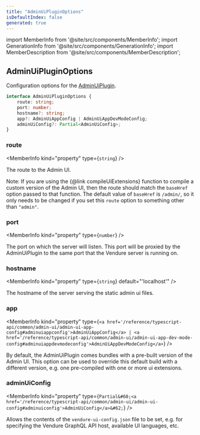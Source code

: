 ```yaml
---
title: "AdminUiPluginOptions"
isDefaultIndex: false
generated: true
---
```

<!-- This file was generated from the Vendure source. Do not modify. Instead, re-run the "docs:build" script -->
import MemberInfo from '@site/src/components/MemberInfo';
import GenerationInfo from '@site/src/components/GenerationInfo';
import MemberDescription from '@site/src/components/MemberDescription';


## AdminUiPluginOptions

<GenerationInfo sourceFile="packages/admin-ui-plugin/src/plugin.ts" sourceLine="43" packageName="@bb-vendure/admin-ui-plugin" />

Configuration options for the <a href='/reference/core-plugins/admin-ui-plugin/#adminuiplugin'>AdminUiPlugin</a>.

```ts title="Signature"
interface AdminUiPluginOptions {
    route: string;
    port: number;
    hostname?: string;
    app?: AdminUiAppConfig | AdminUiAppDevModeConfig;
    adminUiConfig?: Partial<AdminUiConfig>;
}
```

<div className="members-wrapper">

### route

<MemberInfo kind="property" type={`string`}   />

The route to the Admin UI.

Note: If you are using the {@link compileUiExtensions} function to compile a custom version of the Admin UI, then
the route should match the `baseHref` option passed to that function. The default value of `baseHref` is `/admin/`,
so it only needs to be changed if you set this `route` option to something other than `"admin"`.
### port

<MemberInfo kind="property" type={`number`}   />

The port on which the server will listen. This port will be proxied by the AdminUiPlugin to the same port that
the Vendure server is running on.
### hostname

<MemberInfo kind="property" type={`string`} default="'localhost'"   />

The hostname of the server serving the static admin ui files.
### app

<MemberInfo kind="property" type={`<a href='/reference/typescript-api/common/admin-ui/admin-ui-app-config#adminuiappconfig'>AdminUiAppConfig</a> | <a href='/reference/typescript-api/common/admin-ui/admin-ui-app-dev-mode-config#adminuiappdevmodeconfig'>AdminUiAppDevModeConfig</a>`}   />

By default, the AdminUiPlugin comes bundles with a pre-built version of the
Admin UI. This option can be used to override this default build with a different
version, e.g. one pre-compiled with one or more ui extensions.
### adminUiConfig

<MemberInfo kind="property" type={`Partial&#60;<a href='/reference/typescript-api/common/admin-ui/admin-ui-config#adminuiconfig'>AdminUiConfig</a>&#62;`}   />

Allows the contents of the `vendure-ui-config.json` file to be set, e.g.
for specifying the Vendure GraphQL API host, available UI languages, etc.


</div>
